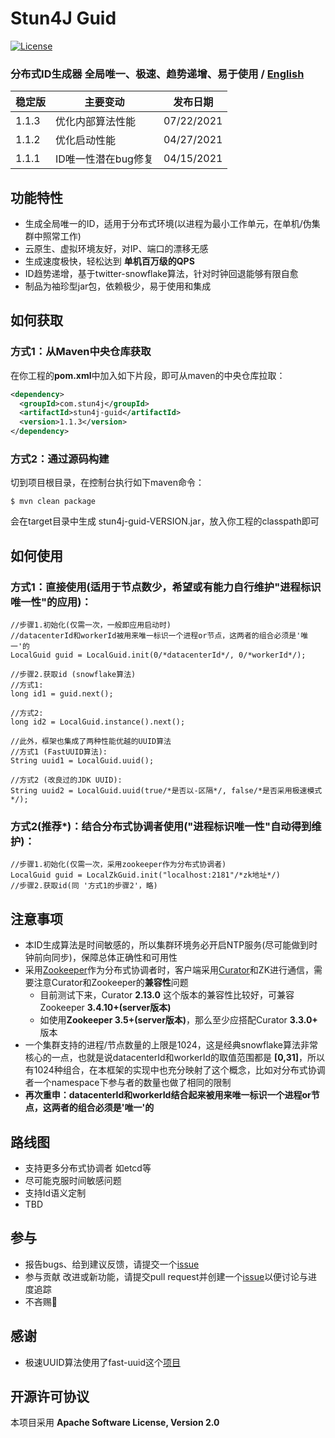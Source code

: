 # Stun4J Guid
[![License](https://img.shields.io/badge/License-Apache%202.0-blue.svg)](https://opensource.org/licenses/Apache-2.0)

### 分布式ID生成器 全局唯一、极速、趋势递增、易于使用  / [English](README_en_US.md) 


| 稳定版 | 主要变动 | 发布日期 |
| ------------- | ------------- | ------------|
| 1.1.3  | 优化内部算法性能| 07/22/2021 |
| 1.1.2  | 优化启动性能 | 04/27/2021 |
| 1.1.1  | ID唯一性潜在bug修复 | 04/15/2021 |


## 功能特性
* 生成全局唯一的ID，适用于分布式环境(以进程为最小工作单元，在单机/伪集群中照常工作)
* 云原生、虚拟环境友好，对IP、端口的漂移无感
* 生成速度极快，轻松达到 **单机百万级的QPS**
* ID趋势递增，基于twitter-snowflake算法，针对时钟回退能够有限自愈
* 制品为袖珍型jar包，依赖极少，易于使用和集成

## 如何获取

### 方式1：从Maven中央仓库获取
在你工程的**pom.xml**中加入如下片段，即可从maven的中央仓库拉取：

```xml
<dependency>
  <groupId>com.stun4j</groupId>
  <artifactId>stun4j-guid</artifactId>
  <version>1.1.3</version>
</dependency>
```


### 方式2：通过源码构建
切到项目根目录，在控制台执行如下maven命令：

	$ mvn clean package

会在target目录中生成 stun4j-guid-VERSION.jar，放入你工程的classpath即可

## 如何使用
### 方式1：直接使用(适用于节点数少，希望或有能力自行维护\"进程标识唯一性\"的应用)：

```
//步骤1.初始化(仅需一次，一般即应用启动时)
//datacenterId和workerId被用来唯一标识一个进程or节点，这两者的组合必须是'唯一'的
LocalGuid guid = LocalGuid.init(0/*datacenterId*/, 0/*workerId*/);

//步骤2.获取id (snowflake算法)
//方式1:
long id1 = guid.next();

//方式2:
long id2 = LocalGuid.instance().next();

//此外，框架也集成了两种性能优越的UUID算法
//方式1 (FastUUID算法):
String uuid1 = LocalGuid.uuid();

//方式2 (改良过的JDK UUID):
String uuid2 = LocalGuid.uuid(true/*是否以-区隔*/, false/*是否采用极速模式*/);
```

### 方式2(推荐\*)：结合分布式协调者使用(\"进程标识唯一性\"自动得到维护)：

```
//步骤1.初始化(仅需一次，采用zookeeper作为分布式协调者)
LocalGuid guid = LocalZkGuid.init("localhost:2181"/*zk地址*/)
//步骤2.获取id(同 '方式1的步骤2'，略)
```

## 注意事项
* 本ID生成算法是时间敏感的，所以集群环境务必开启NTP服务(尽可能做到时钟前向同步)，保障总体正确性和可用性
* 采用[Zookeeper](http://zookeeper.apache.org/)作为分布式协调者时，客户端采用[Curator](http://curator.apache.org/)和ZK进行通信，需要注意Curator和Zookeeper的**兼容性**问题
	* 目前测试下来，Curator **2.13.0** 这个版本的兼容性比较好，可兼容Zookeeper **3.4.10+(server版本)**
	* 如使用**Zookeeper 3.5+(server版本)**，那么至少应搭配Curator **3.3.0+** 版本
* 一个集群支持的进程/节点数量的上限是1024，这是经典snowflake算法非常核心的一点，也就是说datacenterId和workerId的取值范围都是 **[**0,31**]**，所以有1024种组合，在本框架的实现中也充分映射了这个概念，比如对分布式协调者一个namespace下参与者的数量也做了相同的限制
* **再次重申：datacenterId和workerId结合起来被用来唯一标识一个进程or节点，这两者的组合必须是'唯一'的**

## 路线图
* 支持更多分布式协调者 如etcd等
* 尽可能克服时间敏感问题
* 支持Id语义定制
* TBD


## 参与
* 报告bugs、给到建议反馈，请提交一个[issue](https://github.com/stun4j/stun4j-guid/issues/new)
* 参与贡献 改进或新功能，请提交pull request并创建一个[issue](https://github.com/stun4j/stun4j-guid/issues/new)以便讨论与进度追踪
* 不吝赐:star2:

## 感谢
*  极速UUID算法使用了fast-uuid这个[项目](https://github.com/codahale/fast-uuid)

## 开源许可协议

本项目采用 **Apache Software License, Version 2.0**